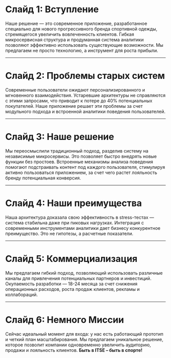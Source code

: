 # Слайд 1: Вступление

Наше решение — это современное приложение, разработанное специально для нового прогрессивного бренда спортивной одежды, стремящегося увеличить вовлеченность клиентов. Гибкая микросервисная структура и продуманная система аналитики позволяют эффективно использовать существующие возможности. Мы предлагаем не просто технологию, а инструмент для роста прибыли.

---

# Слайд 2: Проблемы старых систем

Современные пользователи ожидают персонализированного и мгновенного взаимодействия. Устаревшие архитектуры не справляются с этими запросами, что приводит к потере до 40% потенциальных покупателей. Наше приложение решает эти проблемы за счет модульного подхода и встроенной аналитики поведения пользователей.

---

# Слайд 3: Наше решение

Мы переосмыслили традиционный подход, разделив систему на независимые микросервисы. Это позволяет быстро внедрять новые функции без простоев. Встроенные механизмы анализа поведения помогают подстраивать контент под каждого пользователя, стимулируя активно пользоваться приложением, за счет чего растет лояльность бренду потенциальная конверсия.

---

# Слайд 4: Наши преимущества

Наша архитектура доказала свою эффективность в stress-тестах — система стабильна даже при пиковых нагрузках. Интеграция с современными инструментами аналитики дает бизнесу конкурентное преимущество. Это не гипотезы, а расчетные показатели.

---

# Слайд 5: Коммерциализация

Мы предлагаем гибкий подход, позволяющий использовать различные каналы для привлечения потенциальных партнеров и инвестиций. Окупаемость разработки — 18-24 месяца за счет снижения операционных расходов, роста продаж клиентов, рекламы и коллабораций.

---

# Слайд 6: Немного Миссии

Сейчас идеальный момент для входа: у нас есть работающий прототип и четкий план масштабирования. Мы предлагаем уникальное решение, которое позволит компании одновременно увеличить аудиторию, продажи и лояльность клиентов. **Быть в ITSE – быть в спорте!**
